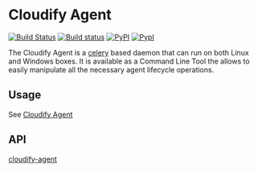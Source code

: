 # Cloudify Agent

[![Build Status](https://travis-ci.org/cloudify-cosmo/cloudify-agent.svg?branch=CFY-2649-cloudify-agent)](https://travis-ci.org/cloudify-cosmo/cloudify-agent)
[![Build status](https://ci.appveyor.com/api/projects/status/pajjhmt41q6l061b/branch/CFY-2649-cloudify-agent?svg=true)](https://ci.appveyor.com/project/iliapolo/cloudify-agent/branch/CFY-2649-cloudify-agent)
[![PyPI](http://img.shields.io/pypi/dm/cloudify-agent.svg)](http://img.shields.io/pypi/dm/cloudify-agent.svg)
[![PypI](http://img.shields.io/pypi/v/cloudify-agent.svg)](http://img.shields.io/pypi/v/cloudify-agent.svg)


The Cloudify Agent is a [celery](http://www.celeryproject.org/) based daemon that can run on both Linux
and Windows boxes. It is available as a Command Line Tool the allows to
easily manipulate all the necessary agent lifecycle operations.

## Usage

See [Cloudify Agent](http://getcloudify.org/guide/3.3/cloudify-agent.html)

## API

[cloudify-agent](READ-THE-DOCS-LINK-HERE)